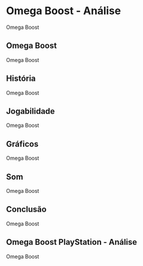 ---
---

# Omega Boost - Análise

Omega Boost

## Omega Boost

Omega Boost

## História

Omega Boost

## Jogabilidade

Omega Boost

## Gráficos

Omega Boost

## Som

Omega Boost

## Conclusão

Omega Boost

## Omega Boost PlayStation - Análise

Omega Boost
